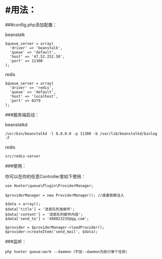 #用法：
======================

###config.php添加配置：

beanstalk

```
$queue_server = array(
  'driver' => 'beanstalk',
  'queue' => 'default',
  'host' => '47.52.252.50',
  'port' => 11300
);

```

redis

```
$queue_server = array(
  'driver' => 'redis',
  'queue' => 'default',
  'host' => 'localhost',
  'port' => 6379
);

```

###服务端启动：

beanstalkd

```
/usr/bin/beanstalkd -l 0.0.0.0 -p 11300 -b /var/lib/beanstalkd/binlog -F

```

redis

```
src/redis-server

```

###使用：

你可以在你的任意Controller里如下使用：

```
use Hunter\queue\Plugin\ProviderManager;

$providerManager = new ProviderManager(); //或者依赖注入

$data = array();
$data['title'] = '消息队列发邮件';
$data['content'] = '消息队列邮件内容';
$data['send_to'] = '498023235@qq.com';

$provider = $providerManager->loadProvider();
$provider->createItem('send_mail', $data);

```

###监听：

```
php hunter queue:work --daemon（不加--daemon为执行单个任务）

```
